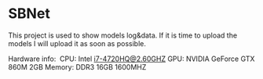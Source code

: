 <h1>SBNet</h1>
This project is used to show models log&data. If it is time to upload the models I will upload it as soon as possible.

Hardware info:
  CPU: Intel i7-4720HQ@2.60GHZ
  GPU: NVIDIA GeForce GTX 860M 2GB
  Memory: DDR3 16GB 1600MHZ

